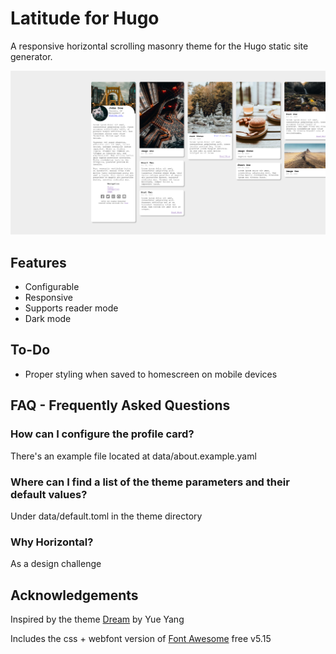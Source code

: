# Latitude for Hugo
A responsive horizontal scrolling masonry theme for the Hugo static site generator.

![Example website using latitude](example.png)

## Features
- Configurable
- Responsive 
- Supports reader mode
- Dark mode

## To-Do
- Proper styling when saved to homescreen on mobile devices

## FAQ - Frequently Asked Questions
### How can I configure the profile card?
There's an example file located at data/about.example.yaml
### Where can I find a list of the theme parameters and their default values?
Under data/default.toml in the theme directory
### Why Horizontal?
As a design challenge

## Acknowledgements
Inspired by the theme [Dream](https://github.com/g1eny0ung/hugo-theme-dream) by Yue Yang

Includes the css + webfont version of [Font Awesome](https://fontawesome.com) free v5.15